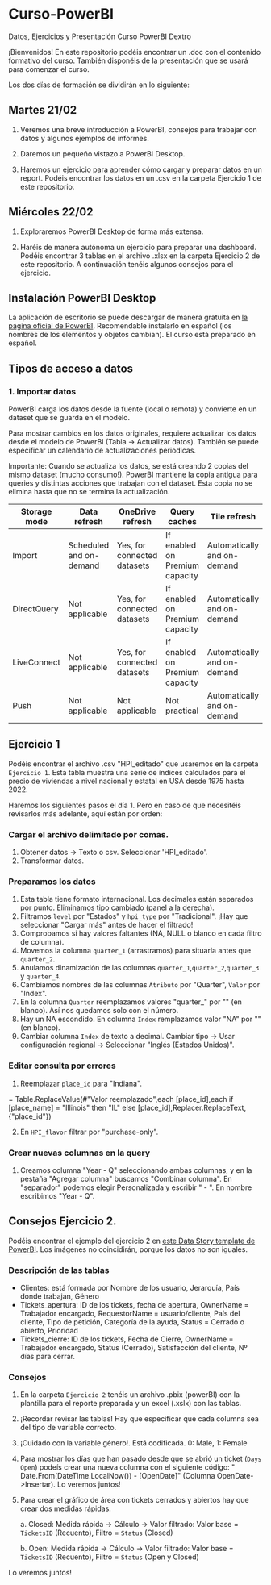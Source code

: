 # Curso-PowerBI
Datos, Ejercicios y Presentación Curso PowerBI Dextro

¡Bienvenidos! En este repositorio podéis encontrar un .doc con el contenido formativo del curso. También
disponéis de la presentación que se usará para comenzar el curso.

Los dos días de formación se dividirán en lo siguiente:

## Martes 21/02

1. Veremos una breve introducción a PowerBI, consejos para trabajar con datos y algunos ejemplos de informes.

2. Daremos un pequeño vistazo a PowerBI Desktop.

2. Haremos un ejercicio para aprender cómo cargar y preparar datos en un report. Podéis encontrar los
datos en un .csv en la carpeta Ejercicio 1 de este repositorio.

## Miércoles 22/02

1. Exploraremos PowerBI Desktop de forma más extensa.

2. Haréis de manera autónoma un ejercicio para preparar una dashboard. Podéis encontrar 3 tablas en el archivo
.xlsx en la carpeta Ejercicio 2 de este repositorio. A continuación tenéis algunos consejos para el ejercicio.

## Instalación PowerBI Desktop

La aplicación de escritorio se puede descargar de manera gratuita en <a href="https://powerbi.microsoft.com/es-es/desktop/">la página oficial de PowerBI</a>.
Recomendable instalarlo en español (los nombres de los elementos y objetos cambian). El curso está preparado en español.

## Tipos de acceso a datos

### 1. Importar datos
PowerBI carga los datos desde la fuente (local o remota) y convierte en un dataset que se guarda en el modelo.

Para mostrar cambios en los datos originales, requiere actualizar los datos desde el modelo de PowerBI (Tabla -> Actualizar datos). 
También se puede especificar un calendario de actualizaciones periodicas.

Importante: Cuando se actualiza los datos, se está creando 2 copias del mismo dataset (mucho consumo!). PowerBI mantiene la copia antigua para queries y distintas acciones que trabajan con el dataset. Esta copia no se elimina hasta que no se termina la actualización.

<table>
<thead>
<tr>
<th>Storage mode</th>
<th>Data refresh</th>
<th>OneDrive refresh</th>
<th>Query caches</th>
<th>Tile refresh</th>
<th>Report visuals</th>
</tr>
</thead>
<tbody>
<tr>
<td>Import</td>
<td>Scheduled and on-demand</td>
<td>Yes, for connected datasets</td>
<td>If enabled on Premium capacity</td>
<td>Automatically and on-demand</td>
<td>No</td>
</tr>
<tr>
<td>DirectQuery</td>
<td>Not applicable</td>
<td>Yes, for connected datasets</td>
<td>If enabled on Premium capacity</td>
<td>Automatically and on-demand</td>
<td>No</td>
</tr>
<tr>
<td>LiveConnect</td>
<td>Not applicable</td>
<td>Yes, for connected datasets</td>
<td>If enabled on Premium capacity</td>
<td>Automatically and on-demand</td>
<td>Yes</td>
</tr>
<tr>
<td>Push</td>
<td>Not applicable</td>
<td>Not applicable</td>
<td>Not practical</td>
<td>Automatically and on-demand</td>
<td>No</td>
</tr>
</tbody>
</table>

## Ejercicio 1

Podéis encontrar el archivo .csv "HPI_editado" que usaremos en la carpeta `Ejercicio 1`. 
Esta tabla muestra una serie de índices calculados para el precio de viviendas a nivel nacional y estatal en USA desde 1975 hasta 2022.

Haremos los siguientes pasos el día 1. Pero en caso de que necesitéis revisarlos más adelante, aquí están por orden:

### Cargar el archivo delimitado por comas.

1. Obtener datos -> Texto o csv. Seleccionar 'HPI_editado'.
2. Transformar datos.

### Preparamos los datos

1. Esta tabla tiene formato internacional. Los decimales están separados por punto. Eliminamos tipo cambiado (panel a la derecha).
2.	Filtramos `level` por "Estados" y `hpi_type` por "Tradicional". ¡Hay que seleccionar "Cargar más" antes de hacer el filtrado!
3. Comprobamos si hay valores faltantes (NA, NULL o blanco en cada filtro de columna).
4. Movemos la columna `quarter_1` (arrastramos) para situarla antes que `quarter_2`.
5. Anulamos dinamización de las columnas `quarter_1`,`quarter_2`,`quarter_3` y `quarter_4`.
6. Cambiamos nombres de las columnas `Atributo` por "Quarter", `Valor` por "Index".
7. En la columna `Quarter` reemplazamos valores "quarter_" por "" (en blanco). Así nos quedamos solo con el número.
8. Hay un NA escondido. En columna `Index` remplazamos valor "NA" por "" (en blanco). 
9. Cambiar columna `Index` de texto a decimal. Cambiar tipo -> Usar configuración regional -> Seleccionar "Inglés (Estados Unidos)".

### Editar consulta por errores

1. Reemplazar `place_id` para "Indiana". 

= Table.ReplaceValue(#"Valor reemplazado",each [place_id],each if [place_name] = "Illinois" then "IL" else [place_id],Replacer.ReplaceText,{"place_id"})

2. En `HPI_flavor` filtrar por "purchase-only".

### Crear nuevas columnas en la query
1. Creamos columna "Year - Q" seleccionando ambas columnas, y en la pestaña "Agregar columna" buscamos "Combinar columna".
   En "separador" podemos elegir Personalizada y escribir " - ". En nombre escribimos "Year - Q".


## Consejos Ejercicio 2.

Podéis encontrar el ejemplo del ejercicio 2 en <a href="https://community.powerbi.com/t5/Data-Stories-Gallery/IT-HELPDESK-DASHBOARD/m-p/3040804">este Data Story template de PowerBI</a>. Los imágenes no coincidirán, porque los datos no son iguales.

### Descripción de las tablas

- Clientes: está formada por Nombre de los usuario, Jerarquía, País donde trabajan, Género
- Tickets_apertura: ID de los tickets, fecha de apertura, OwnerName = Trabajador encargado, RequestorName = usuario/cliente, País del cliente, 
             Tipo de petición, Categoría de la ayuda, Status = Cerrado o abierto, Prioridad
- Tickets_cierre: ID de los tickets, Fecha de Cierre, OwnerName = Trabajador encargado, Status (Cerrado), Satisfacción del cliente, Nº días para cerrar.

### Consejos

1. En la carpeta `Ejercicio 2` tenéis un archivo .pbix (powerBI) con la plantilla para el reporte preparada y un excel (.xslx) con las tablas.

2. ¡Recordar revisar las tablas! Hay que especificar que cada columna sea del tipo de variable correcto.

3. ¡Cuidado con la variable género!. Está codificada. 0: Male, 1: Female

4. Para mostrar los días que han pasado desde que se abrió un ticket (`Days Open`) podeís crear una nueva columna
   con el siguiente código: " Date.From(DateTime.LocalNow()) - [OpenDate]"  (Columna OpenDate->Insertar). 
 Lo veremos juntos!
 
 5. Para crear el gráfico de área con tickets cerrados y abiertos hay que crear dos medidas rápidas. 
 
     a. Closed: Medida rápida -> Cálculo -> Valor filtrado: Valor base = `TicketsID` (Recuento), Filtro = `Status` (Closed)
  
     b. Open: Medida rápida -> Cálculo -> Valor filtrado: Valor base = `TicketsID` (Recuento), Filtro = `Status` (Open y Closed)
 
 Lo veremos juntos!

